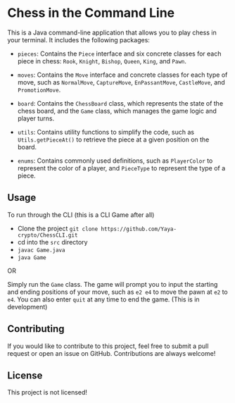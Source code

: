 # Chess in the Command Line

This is a Java command-line application that allows you to play chess in your terminal. It includes the following packages:

- `pieces`: Contains the `Piece` interface and six concrete classes for each piece in chess: `Rook`, `Knight`, `Bishop`, `Queen`, `King`, and `Pawn`.

- `moves`: Contains the `Move` interface and concrete classes for each type of move, such as `NormalMove`, `CaptureMove`, `EnPassantMove`, `CastleMove`, and `PromotionMove`.

- `board`: Contains the `ChessBoard` class, which represents the state of the chess board, and the `Game` class, which manages the game logic and player turns.

- `utils`: Contains utility functions to simplify the code, such as `Utils.getPieceAt()` to retrieve the piece at a given position on the board.

- `enums`: Contains commonly used definitions, such as `PlayerColor` to represent the color of a player, and `PieceType` to represent the type of a piece.

## Usage
To run through the CLI (this is a CLI Game after all)
* Clone the project `git clone https://github.com/Yaya-crypto/ChessCLI.git`
* cd into the `src` directory
* `javac Game.java`
* `java Game`

OR

Simply run the `Game` class. The game will prompt you to input the starting and ending positions of your move, such as `e2 e4` to move the pawn at `e2` to `e4`. You can also enter `quit` at any time to end the game. (This is in development)


## Contributing

If you would like to contribute to this project, feel free to submit a pull request or open an issue on GitHub. Contributions are always welcome!

## License

This project is not licensed!
